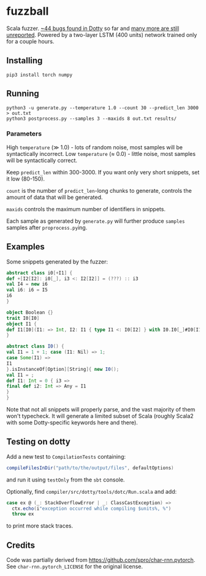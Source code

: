 # fuzzball
Scala fuzzer. [~44 bugs found in Dotty](https://github.com/lampepfl/dotty/issues/4389) so far and [many more are still unreported](https://github.com/alexknvl/dotty-fuzzing-results). Powered by a two-layer LSTM (400 units) network trained only for a couple hours.

## Installing
```
pip3 install torch numpy
```

## Running
```
python3 -u generate.py --temperature 1.0 --count 30 --predict_len 3000 > out.txt
python3 postprocess.py --samples 3 --maxids 8 out.txt results/
```

### Parameters

High `temperature` (≫ 1.0) - lots of random noise, most samples will be syntactically incorrect. Low `temperature` (≈ 0.0) - little noise, most samples will be syntactically correct. 

Keep `predict_len` within 300-3000. If you want only very short snippets, set it low (80-150). 

`count` is the number of `predict_len`-long chunks to generate, controls the amount of data that will be generated.

`maxids` controls the maximum number of identifiers in snippets.

Each sample as generated by `generate.py` will further produce `samples` samples after `proprocess.py`ing.

## Examples
Some snippets generated by the fuzzer:
```scala
abstract class i0[+I1] {
def +[I2[I2]: i0[_], i3 <: I2[I2]] = (???) :: i3
val I4 = new i6
val i6: i6 = I5
i6
}

object Boolean {}
trait I0[I0]
object I1 {
def I1[I0](I1: => Int, I2: I1 { type I1 <: I0[I2] } with I0.I0[_]#I0[I1] = new I0[I1])#i3#i3 = new I0[I1] {}
}

abstract class I0() {
val I1 = 1 + 1; case (I1: Nil) => 1;
case Some(I1) =>
I1
}.isInstanceOf[Option][String]{ new I0();
val I1 = ;
def I1: Int = 0 { i3 =>
final def i2: Int => Any = I1
}
}
```
Note that not all snippets will properly parse, and the vast majority of them won't typecheck. It will generate a limited subset of Scala (roughly Scala2 with some Dotty-specific keywords here and there).

## Testing on dotty

Add a new test to `CompilationTests` containing:
```scala
compileFilesInDir("path/to/the/output/files", defaultOptions)
```

and run it using `testOnly` from the `sbt` console.

Optionally, find `compiler/src/dotty/tools/dotc/Run.scala` and add:
```scala
case ex @ (_: StackOverflowError | _: ClassCastException) =>
  ctx.echo(i"exception occurred while compiling $units%, %")
  throw ex
```
to print more stack traces.

## Credits
Code was partially derived from https://github.com/spro/char-rnn.pytorch. See `char-rnn.pytorch_LICENSE` for the original license.
